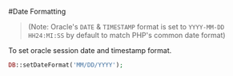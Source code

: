 #Date Formatting
> (Note: Oracle's `DATE` & `TIMESTAMP` format is set to `YYYY-MM-DD HH24:MI:SS` by default to match PHP's common date format)

To set oracle session date and timestamp format.

```php
DB::setDateFormat('MM/DD/YYYY');
```